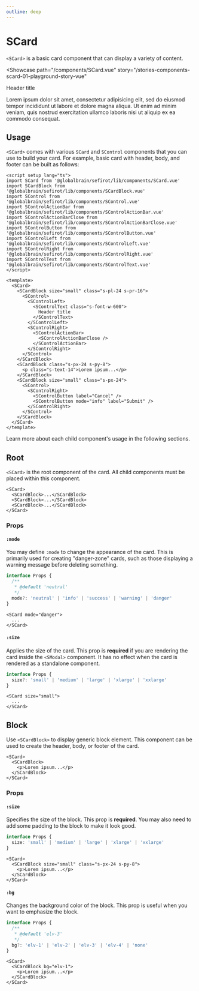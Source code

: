 ```yaml
---
outline: deep
---
```


<script setup lang="ts">
import SCard from 'sefirot/components/SCard.vue'
import SCardBlock from 'sefirot/components/SCardBlock.vue'
import SControl from 'sefirot/components/SControl.vue'
import SControlActionBar from 'sefirot/components/SControlActionBar.vue'
import SControlActionBarCollapse from 'sefirot/components/SControlActionBarCollapse.vue'
import SControlButton from 'sefirot/components/SControlButton.vue'
import SControlLeft from 'sefirot/components/SControlLeft.vue'
import SControlRight from 'sefirot/components/SControlRight.vue'
import SControlText from 'sefirot/components/SControlText.vue'
</script>

# SCard

`<SCard>` is a basic card component that can display a variety of content.

<Showcase
  path="/components/SCard.vue"
  story="/stories-components-scard-01-playground-story-vue"
>
  <div class="flex flex-wrap gap-12">
    <SCard>
      <SCardBlock size="small" class="pl-24 pr-16">
        <SControl>
          <SControlLeft>
            <SControlText class="font-w-600">
              Header title
            </SControlText>
          </SControlLeft>
          <SControlRight>
            <SControlActionBar>
              <SControlActionBarCollapse />
            </SControlActionBar>
          </SControlRight>
        </SControl>
      </SCardBlock>
      <SCardBlock class="px-24 py-8">
        <p class="text-14">
          Lorem ipsum dolor sit amet, consectetur adipisicing elit, sed do eiusmod
          tempor incididunt ut labore et dolore magna aliqua. Ut enim ad minim veniam,
          quis nostrud exercitation ullamco laboris nisi ut aliquip ex ea commodo
          consequat.
        </p>
      </SCardBlock>
      <SCardBlock size="small" class="px-24">
        <SControl>
          <SControlRight>
            <SControlButton label="Cancel" />
            <SControlButton mode="info" label="Submit" />
          </SControlRight>
        </SControl>
      </SCardBlock>
    </SCard>
  </div>
</Showcase>

## Usage

`<SCard>` comes with various `SCard` and `SControl` components that you can use to build your card. For example, basic card with header, body, and footer can be built as follows:

```vue
<script setup lang="ts">
import SCard from '@globalbrain/sefirot/lib/components/SCard.vue'
import SCardBlock from '@globalbrain/sefirot/lib/components/SCardBlock.vue'
import SControl from '@globalbrain/sefirot/lib/components/SControl.vue'
import SControlActionBar from '@globalbrain/sefirot/lib/components/SControlActionBar.vue'
import SControlActionBarClose from '@globalbrain/sefirot/lib/components/SControlActionBarClose.vue'
import SControlButton from '@globalbrain/sefirot/lib/components/SControlButton.vue'
import SControlLeft from '@globalbrain/sefirot/lib/components/SControlLeft.vue'
import SControlRight from '@globalbrain/sefirot/lib/components/SControlRight.vue'
import SControlText from '@globalbrain/sefirot/lib/components/SControlText.vue'
</script>

<template>
  <SCard>
    <SCardBlock size="small" class="s-pl-24 s-pr-16">
      <SControl>
        <SControlLeft>
          <SControlText class="s-font-w-600">
            Header title
          </SControlText>
        </SControlLeft>
        <SControlRight>
          <SControlActionBar>
            <SControlActionBarClose />
          </SControlActionBar>
        </SControlRight>
      </SControl>
    </SCardBlock>
    <SCardBlock class="s-px-24 s-py-8">
      <p class="s-text-14">Lorem ipsum...</p>
    </SCardBlock>
    <SCardBlock size="small" class="s-px-24">
      <SControl>
        <SControlRight>
          <SControlButton label="Cancel" />
          <SControlButton mode="info" label="Submit" />
        </SControlRight>
      </SControl>
    </SCardBlock>
  </SCard>
</template>
```

Learn more about each child component's usage in the following sections.

## Root

`<SCard>` is the root component of the card. All child components must be placed within this component.

```vue-html
<SCard>
  <SCardBlock>...</SCardBlock>
  <SCardBlock>...</SCardBlock>
  <SCardBlock>...</SCardBlock>
</SCard>
```

### Props

#### `:mode`

You may define `:mode` to change the appearance of the card. This is primarily used for creating "danger-zone" cards, such as those displaying a warning message before deleting something.

```ts
interface Props {
  /**
   * @default 'neutral'
   */
  mode?: 'neutral' | 'info' | 'success' | 'warning' | 'danger'
}
```

```vue-html
<SCard mode="danger">
  ...
</SCard>
```

#### `:size`

Applies the size of the card. This prop is **required** if you are rendering the card inside the `<SModal>` component. It has no effect when the card is rendered as a standalone component.

```ts
interface Props {
  size?: 'small' | 'medium' | 'large' | 'xlarge' | 'xxlarge'
}
```

```vue-html
<SCard size="small">
  ...
</SCard>
```

## Block

Use `<SCardBlock>` to display generic block element. This component can be used to create the header, body, or footer of the card.

```vue-html
<SCard>
  <SCardBlock>
    <p>Lorem ipsum...</p>
  </SCardBlock>
</SCard>
```

### Props

#### `:size`

Specifies the size of the block. This prop is **required**. You may also need to add some padding to the block to make it look good.

```ts
interface Props {
  size: 'small' | 'medium' | 'large' | 'xlarge' | 'xxlarge'
}
```

```vue-html
<SCard>
  <SCardBlock size="small" class="s-px-24 s-py-8">
    <p>Lorem ipsum...</p>
  </SCardBlock>
</SCard>
```

#### `:bg`

Changes the background color of the block. This prop is useful when you want to emphasize the block.

```ts
interface Props {
  /**
   * @default 'elv-3'
   */
  bg?: 'elv-1' | 'elv-2' | 'elv-3' | 'elv-4' | 'none'
}
```

```vue-html
<SCard>
  <SCardBlock bg="elv-1">
    <p>Lorem ipsum...</p>
  </SCardBlock>
</SCard>
```

<!-- Learn more about each child component's usage in the following sections.
## Header

Use `<SCardHeader>` with `<SCardHeaderTitle>` and `<SCardActions>` to construct the header. 

### Header title

The `<SCardHeaderTitle>` allows you to display the title text in the header.

```vue-html
<SCard>
  <SCardHeader>
    <SCardHeaderTitle>
      Header title
    </SCardHeaderTitle>
  </SCardHeader>
</SCard>
```

You may also pass `:mode` to change the appearance of the title text. Combine this prop with `:mode` prop of `<SCard>` to emphasize the card's purpose.

```ts
interface Props {
  mode?: 'neutral' | 'info' | 'success' | 'warning' | 'danger'
}
```

```vue-html
<SCard mode="danger">
  <SCardHeader>
    <SCardHeaderTitle mode="danger">
      Header title
    </SCardHeaderTitle>
  </SCardHeader>
</SCard>
```

### Header actions

You may use `<SCardHeaderActions>` with nested `<SCardHeaderAction>` to add header actions. `<SCardHeaderAction>` accepts following props, and emits `@click` event when user clicks on the button.

It uses [`<SButton>`](./button) component internally. Refer to the documentation of `<SButton>` for how the props work.

```ts
import { type IconifyIcon } from '@iconify/vue/dist/offline'

interface Props {
  icon: IconifyIcon
  disabled?: boolean
  tooltip?: string | Tooltip
}

export interface Tooltip {
  tag?: string
  text?: MaybeRef<string>
  position?: Position
  trigger?: 'hover' | 'focus' | 'both'
  timeout?: number
}
```

```vue-html
<SCard>
  <SCardHeaderActions>
    <SCardHeaderAction :icon="IconAdd" @click="onClick" />
    <SCardHeaderAction :icon="IconEdit" @click="onClick" />
  </SCardHeader>
</SCard>
```

There are also a few predefined header actions that you can use.

- `<SCardHeaderActionClose>`
- `<SCardHeaderActionCollapse>`

You may also use `<SCardHeaderActionClose>` to display close button. It emits `@click` event when user clicks on the button. This component is shortcut for setting "X" icon to `<SCardHeaderAction>`.

```vue-html
<SCard>
  <SCardHeaderActions>
    <SCardHeaderActionClose @click="onClick" />
  </SCardHeader>
</SCard>
```

`<SCardHeaderActionCollapse>` will display a collapsable icon that a user may click to collapse the card. When clicked on the button, it will collapse the `<SCard>` component. Therefore, you must use this component inside `<SCard>` component to take any effect.

```vue-html
<SCard>
  <SCardHeaderActions>
    <SCardHeaderActionCollapse />
  </SCardHeader>
</SCard>
```

You may pass `:collapsed` prop to control the initial state of the card collaption.

```vue-html
<SCard>
  <SCardHeaderActions>
    <SCardHeaderActionCollapse collapsed />
  </SCardHeader>
</SCard>
```

## Block

Use `<SCardBlock>` to display generic block element. This component is usually used to create a "body" section of the card. However, you may use this component to create any block within the card.

```vue-html
<SCard>
  <SCardBlock>
    <p>Lorem ipsum...</p>
  </SCardBlock>
</SCard>
```

### Block spacing

The `<SCardBlock>` component provides a convenient way to control the padding of the block using the `:space` prop. You can choose between 3 values: `compact`, `wide`, or `xwide`.

```ts
interface Props {
  space?: 'compact' | 'wide' | 'xwide'
}
```

```vue-html
<SCard>
  <SCardBlock space="compact">
    <p>Lorem ipsum...</p>
  </SCardBlock>
</SCard>
```

To ensure consistent spacing across the application, you should adjust the spacing based on the size of the `<SCard>` component. Consider using the `compact` class for card width smaller than `640px` and the `wide` class for larger widths. Use `xwide` for the card containing form and placed sorely on the page (not as modal dialog).

## Footer

Similar to `<SCardHeader>`, use `<SCardFooter>` to add the "footer" section of the card. `<SCardFooter>` comes with nested `<SCardFooterActions>` and `<SCardFooterAction>` to display action buttons.

```vue-html
<SCard>
  <SCardFooter>
    <SCardFooterActions>
      <SCardFooterAction mode="mute" label="Cancel" @click="onClick" />
      <SCardFooterAction mode="info" label="Submit" @click="onClick" />
    </SCardFooterActions>
  </SCardFooter>
</SCard>
```

### Footer actions

`<SCardFooterAction>` accepts following props. As same as `<SCardHeaderAction>`, it uses [`<SButton>`](./button) component internally. Refer to the documentation of `<SButton>` for how the props work.

```ts
interface Props {
  mode?: Mode
  label?: string
  labelMode?: Mode
  loading?: boolean
  disabled?: boolean
  tooltip?: string | Tooltip
}

export interface Tooltip {
  tag?: string
  text?: MaybeRef<string>
  position?: Position
  trigger?: 'hover' | 'focus' | 'both'
  timeout?: number
}
```

### Footer spacing

Same as, `<SCardBlock>`, `<SCardFooter>` also comes with `:space` props that lets you control the padding of the block. You may pass either `compact`, `wide` or `xwide` as a value.

```ts
interface Props {
  space?: 'compact' | 'wide' | `xwide`
}
```

```vue-html
<SCard>
  <SCardFooter space="compact">
    ...
  </SCardFooter>
</SCard>
```

It's important to align this spacing with the `<SCardBlock>` component to ensure proper alignment between the block contents and the footer contents, such as actions. -->
